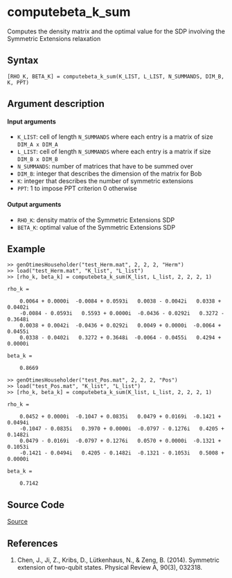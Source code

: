 # computebeta_k_sum
Computes the density matrix and the optimal value for the SDP involving the Symmetric Extensions relaxation

## Syntax
``[RHO_K, BETA_K] = computebeta_k_sum(K_LIST, L_LIST, N_SUMMANDS, DIM_B, K, PPT)``

## Argument description
#### Input arguments
- ``K_LIST``: cell of length ``N_SUMMANDS`` where each entry is a matrix of size ``DIM_A x DIM_A``
- ``L_LIST``: cell of length ``N_SUMMANDS`` where each entry is a matrix if size ``DIM_B x DIM_B``
- ``N_SUMMANDS``: number of matrices that have to be summed over
- ``DIM_B``: integer that describes the dimension of the matrix for Bob
- ``K``: integer that describes the number of symmetric extensions
- ``PPT``: 1 to impose PPT criterion
           0 otherwise

#### Output arguments
- ``RHO_K``: density matrix of the Symmetric Extensions SDP
- ``BETA_K``: optimal value of the Symmetric Extensions SDP

## Example
    >> genOtimesHouseholder("test_Herm.mat", 2, 2, 2, "Herm")
    >> load("test_Herm.mat", "K_list", "L_list")
    >> [rho_k, beta_k] = computebeta_k_sum(K_list, L_list, 2, 2, 2, 1)

    rho_k =

        0.0064 + 0.0000i  -0.0084 + 0.0593i   0.0038 - 0.0042i   0.0338 + 0.0402i
        -0.0084 - 0.0593i   0.5593 + 0.0000i  -0.0436 - 0.0292i   0.3272 - 0.3648i
        0.0038 + 0.0042i  -0.0436 + 0.0292i   0.0049 + 0.0000i  -0.0064 + 0.0455i
        0.0338 - 0.0402i   0.3272 + 0.3648i  -0.0064 - 0.0455i   0.4294 + 0.0000i

    beta_k =

        0.8669

    >> genOtimesHouseholder("test_Pos.mat", 2, 2, 2, "Pos")
    >> load("test_Pos.mat", "K_list", "L_list")
    >> [rho_k, beta_k] = computebeta_k_sum(K_list, L_list, 2, 2, 2, 1)

    rho_k =

        0.0452 + 0.0000i  -0.1047 + 0.0835i   0.0479 + 0.0169i  -0.1421 + 0.0494i
        -0.1047 - 0.0835i   0.3970 + 0.0000i  -0.0797 - 0.1276i   0.4205 + 0.1482i
        0.0479 - 0.0169i  -0.0797 + 0.1276i   0.0570 + 0.0000i  -0.1321 + 0.1053i
        -0.1421 - 0.0494i   0.4205 - 0.1482i  -0.1321 - 0.1053i   0.5008 + 0.0000i

    beta_k =

        0.7142

## Source Code
[Source](https://github.com/ankith-mohan/SEP/blob/main/SDPs/UpperBounds/sum/computebeta_k_sum.m)

## References
1. Chen, J., Ji, Z., Kribs, D., Lütkenhaus, N., & Zeng, B. (2014). Symmetric extension of two-qubit states. Physical Review A, 90(3), 032318.